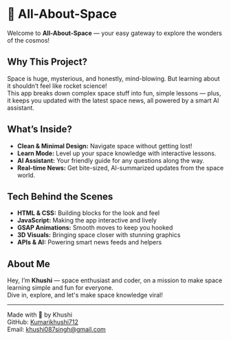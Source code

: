 # 🌌 All-About-Space

Welcome to **All-About-Space** — your easy gateway to explore the wonders of the cosmos!

## Why This Project?

Space is huge, mysterious, and honestly, mind-blowing. But learning about it shouldn’t feel like rocket science!  
This app breaks down complex space stuff into fun, simple lessons — plus, it keeps you updated with the latest space news, all powered by a smart AI assistant.

## What’s Inside?

- **Clean & Minimal Design:** Navigate space without getting lost!  
- **Learn Mode:** Level up your space knowledge with interactive lessons.  
- **AI Assistant:** Your friendly guide for any questions along the way.  
- **Real-time News:** Get bite-sized, AI-summarized updates from the space world.

## Tech Behind the Scenes

- **HTML & CSS:** Building blocks for the look and feel  
- **JavaScript:** Making the app interactive and lively  
- **GSAP Animations:** Smooth moves to keep you hooked  
- **3D Visuals:** Bringing space closer with stunning graphics  
- **APIs & AI:** Powering smart news feeds and helpers

## About Me

Hey, I’m **Khushi** — space enthusiast and coder, on a mission to make space learning simple and fun for everyone.  
Dive in, explore, and let's make space knowledge viral!

---

Made with 💖 by Khushi  
GitHub: [Kumarikhushi712](https://github.com/Kumarikhushi712)  
Email: khushi087singh@gmail.com
